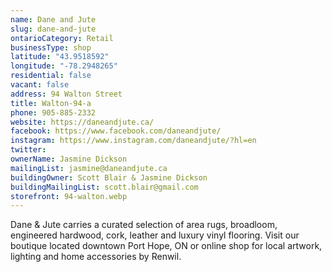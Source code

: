 ```yaml
---
name: Dane and Jute
slug: dane-and-jute
ontarioCategory: Retail
businessType: shop
latitude: "43.9518592"
longitude: "-78.2948265"
residential: false
vacant: false
address: 94 Walton Street
title: Walton-94-a
phone: 905-885-2332
website: https://daneandjute.ca/
facebook: https://www.facebook.com/daneandjute/
instagram: https://www.instagram.com/daneandjute/?hl=en
twitter:
ownerName: Jasmine Dickson
mailingList: jasmine@daneandjute.ca
buildingOwner: Scott Blair & Jasmine Dickson
buildingMailingList: scott.blair@gmail.com
storefront: 94-walton.webp
---
```


Dane & Jute carries a curated selection of area rugs, broadloom, engineered hardwood, cork, leather and luxury vinyl
flooring. Visit our boutique located downtown Port Hope, ON or online shop for local artwork, lighting and home
accessories by Renwil.
